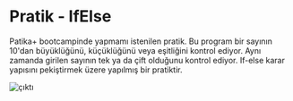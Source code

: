 # Pratik - IfElse
Patika+ bootcampinde yapmamı istenilen pratik. Bu program bir sayının 10'dan büyüklüğünü, küçüklüğünü veya eşitliğini kontrol ediyor. Aynı zamanda girilen sayının tek ya da çift olduğunu kontrol ediyor. If-else karar yapısını pekiştirmek üzere yapılmış bir pratiktir.

![çıktı](https://github.com/user-attachments/assets/88422293-fd43-4108-a122-5c41ada0fa43)
